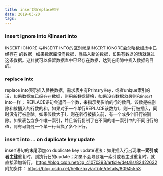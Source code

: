 ```yaml
---
title: insert和replace相关
date: 2019-03-20
tags:
---
```

### insert ignore into 和insert into
INSERT IGNORE 与INSERT INTO的区别就是INSERT IGNORE会忽略数据库中已经存在 的数据，如果数据库没有数据，就插入新的数据，如果有数据的话就跳过这条数据。这样就可以保留数据库中已经存在数据，达到在间隙中插入数据的目的。


### replace into 
replace into表示插入替换数据，需求表中有PrimaryKey，或者unique索引的话，如果数据库已经存在数据，则用新数据替换，如果没有数据效果则和insert into一样；
REPLACE语句会返回一个数，来指示受影响的行的数目。该数是被删除和被插入的行数的和。如果对于一个单行REPLACE该数为1，则一行被插入，同时没有行被删除。如果该数大于1，则在新行被插入前，有一个或多个旧行被删除。如果表包含多个唯一索引，并且新行复制了在不同的唯一索引中的不同旧行的值，则有可能是一个单一行替换了多个旧行。


### insert into ... on duplicate key update  
insert语句的末尾添加on duplicate key update语法：如果插入行出现**唯一索引或者主键**重复时，则执行旧的update；如果不会导致唯一索引或者主键重复时，就直接添加新行。
https://blog.csdn.net/qq_41070393/article/details/82422632
附加条件：
https://blog.csdn.net/hellozhxy/article/details/80945553
